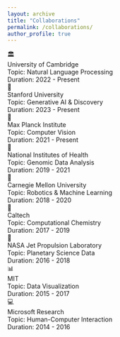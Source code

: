 ```yaml
---
layout: archive
title: "Collaborations"
permalink: /collaborations/
author_profile: true
---
```


<div class="grid grid-cols-3 gap-8 py-8 px-4 max-w-7xl mx-auto">
  <div class="collaboration-item bg-gray-50 rounded-lg shadow-md p-6 flex flex-col items-center text-center">
    <div class="text-4xl text-gray-700 mb-4">🏛️</div>
    <div class="font-semibold text-lg text-gray-800">University of Cambridge</div>
    <div class="text-gray-600 mt-1">Topic: Natural Language Processing</div>
    <div class="text-gray-500 text-sm mt-1">Duration: 2022 - Present</div>
  </div>
  <div class="collaboration-item bg-gray-50 rounded-lg shadow-md p-6 flex flex-col items-center text-center">
    <div class="text-4xl text-gray-700 mb-4">🚀</div>
    <div class="font-semibold text-lg text-gray-800">Stanford University</div>
    <div class="text-gray-600 mt-1">Topic: Generative AI & Discovery</div>
    <div class="text-gray-500 text-sm mt-1">Duration: 2023 - Present</div>
  </div>
  <div class="collaboration-item bg-gray-50 rounded-lg shadow-md p-6 flex flex-col items-center text-center">
    <div class="text-4xl text-gray-700 mb-4">🧠</div>
    <div class="font-semibold text-lg text-gray-800">Max Planck Institute</div>
    <div class="text-gray-600 mt-1">Topic: Computer Vision</div>
    <div class="text-gray-500 text-sm mt-1">Duration: 2021 - Present</div>
  </div>
  <div class="collaboration-item bg-gray-50 rounded-lg shadow-md p-6 flex flex-col items-center text-center">
    <div class="text-4xl text-gray-700 mb-4">🧬</div>
    <div class="font-semibold text-lg text-gray-800">National Institutes of Health</div>
    <div class="text-gray-600 mt-1">Topic: Genomic Data Analysis</div>
    <div class="text-gray-500 text-sm mt-1">Duration: 2019 - 2021</div>
  </div>
  <div class="collaboration-item bg-gray-50 rounded-lg shadow-md p-6 flex flex-col items-center text-center">
    <div class="text-4xl text-gray-700 mb-4">🤖</div>
    <div class="font-semibold text-lg text-gray-800">Carnegie Mellon University</div>
    <div class="text-gray-600 mt-1">Topic: Robotics & Machine Learning</div>
    <div class="text-gray-500 text-sm mt-1">Duration: 2018 - 2020</div>
  </div>
  <div class="collaboration-item bg-gray-50 rounded-lg shadow-md p-6 flex flex-col items-center text-center">
    <div class="text-4xl text-gray-700 mb-4">🧪</div>
    <div class="font-semibold text-lg text-gray-800">Caltech</div>
    <div class="text-gray-600 mt-1">Topic: Computational Chemistry</div>
    <div class="text-gray-500 text-sm mt-1">Duration: 2017 - 2019</div>
  </div>
  <div class="collaboration-item bg-gray-50 rounded-lg shadow-md p-6 flex flex-col items-center text-center">
    <div class="text-4xl text-gray-700 mb-4">📡</div>
    <div class="font-semibold text-lg text-gray-800">NASA Jet Propulsion Laboratory</div>
    <div class="text-gray-600 mt-1">Topic: Planetary Science Data</div>
    <div class="text-gray-500 text-sm mt-1">Duration: 2016 - 2018</div>
  </div>
  <div class="collaboration-item bg-gray-50 rounded-lg shadow-md p-6 flex flex-col items-center text-center">
    <div class="text-4xl text-gray-700 mb-4">📊</div>
    <div class="font-semibold text-lg text-gray-800">MIT</div>
    <div class="text-gray-600 mt-1">Topic: Data Visualization</div>
    <div class="text-gray-500 text-sm mt-1">Duration: 2015 - 2017</div>
  </div>
  <div class="collaboration-item bg-gray-50 rounded-lg shadow-md p-6 flex flex-col items-center text-center">
    <div class="text-4xl text-gray-700 mb-4">💻</div>
    <div class="font-semibold text-lg text-gray-800">Microsoft Research</div>
    <div class="text-gray-600 mt-1">Topic: Human-Computer Interaction</div>
    <div class="text-gray-500 text-sm mt-1">Duration: 2014 - 2016</div>
  </div>
</div>

